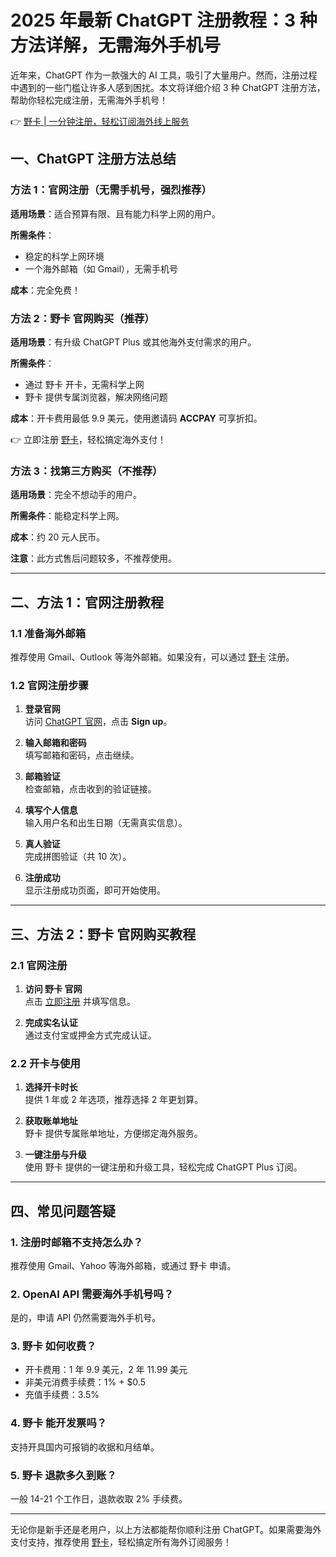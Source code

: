 # 2025 年最新 ChatGPT 注册教程：3 种方法详解，无需海外手机号

近年来，ChatGPT 作为一款强大的 AI 工具，吸引了大量用户。然而，注册过程中遇到的一些门槛让许多人感到困扰。本文将详细介绍 3 种 ChatGPT 注册方法，帮助你轻松完成注册，无需海外手机号！

👉 [野卡 | 一分钟注册，轻松订阅海外线上服务](https://bbtdd.com/yeka)

## 一、ChatGPT 注册方法总结

### 方法 1：官网注册（无需手机号，强烈推荐）

**适用场景**：适合预算有限、且有能力科学上网的用户。

**所需条件**：
- 稳定的科学上网环境
- 一个海外邮箱（如 Gmail），无需手机号

**成本**：完全免费！

### 方法 2：野卡 官网购买（推荐）

**适用场景**：有升级 ChatGPT Plus 或其他海外支付需求的用户。

**所需条件**：
- 通过 野卡 开卡，无需科学上网
- 野卡 提供专属浏览器，解决网络问题

**成本**：开卡费用最低 9.9 美元，使用邀请码 **ACCPAY** 可享折扣。

👉 立即注册 [野卡](https://bbtdd.com/yeka)，轻松搞定海外支付！

### 方法 3：找第三方购买（不推荐）

**适用场景**：完全不想动手的用户。

**所需条件**：能稳定科学上网。

**成本**：约 20 元人民币。

**注意**：此方式售后问题较多，不推荐使用。

---

## 二、方法 1：官网注册教程

### 1.1 准备海外邮箱

推荐使用 Gmail、Outlook 等海外邮箱。如果没有，可以通过 [野卡](https://bbtdd.com/yeka) 注册。

### 1.2 官网注册步骤

1. **登录官网**  
   访问 [ChatGPT 官网](https://chat.openai.com/)，点击 **Sign up**。

2. **输入邮箱和密码**  
   填写邮箱和密码，点击继续。

3. **邮箱验证**  
   检查邮箱，点击收到的验证链接。

4. **填写个人信息**  
   输入用户名和出生日期（无需真实信息）。

5. **真人验证**  
   完成拼图验证（共 10 次）。

6. **注册成功**  
   显示注册成功页面，即可开始使用。

---

## 三、方法 2：野卡 官网购买教程

### 2.1 官网注册

1. **访问 野卡 官网**  
   点击 [立即注册](https://bbtdd.com/yeka) 并填写信息。

2. **完成实名认证**  
   通过支付宝或押金方式完成认证。

### 2.2 开卡与使用

1. **选择开卡时长**  
   提供 1 年或 2 年选项，推荐选择 2 年更划算。

2. **获取账单地址**  
   野卡 提供专属账单地址，方便绑定海外服务。

3. **一键注册与升级**  
   使用 野卡 提供的一键注册和升级工具，轻松完成 ChatGPT Plus 订阅。

---

## 四、常见问题答疑

### 1. 注册时邮箱不支持怎么办？
推荐使用 Gmail、Yahoo 等海外邮箱，或通过 野卡 申请。

### 2. OpenAI API 需要海外手机号吗？
是的，申请 API 仍然需要海外手机号。

### 3. 野卡 如何收费？
- 开卡费用：1 年 9.9 美元，2 年 11.99 美元
- 非美元消费手续费：1% + $0.5
- 充值手续费：3.5%

### 4. 野卡 能开发票吗？
支持开具国内可报销的收据和月结单。

### 5. 野卡 退款多久到账？
一般 14-21 个工作日，退款收取 2% 手续费。

---

无论你是新手还是老用户，以上方法都能帮你顺利注册 ChatGPT。如果需要海外支付支持，推荐使用 [野卡](https://bbtdd.com/yeka)，轻松搞定所有海外订阅服务！